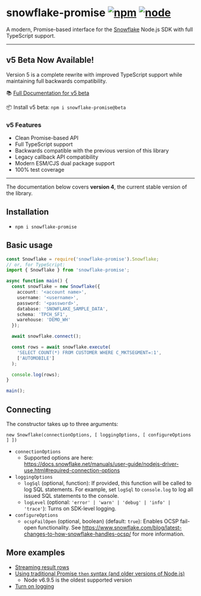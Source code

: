 # snowflake-promise [![npm](https://img.shields.io/npm/v/snowflake-promise.svg)](https://www.npmjs.com/package/snowflake-promise) [![node](https://img.shields.io/node/v/snowflake-promise.svg)](https://www.npmjs.com/package/snowflake-promise)

A modern, Promise-based interface for the [Snowflake](https://www.snowflake.net/) Node.js SDK with full TypeScript support.

---

## v5 Beta Now Available!

Version 5 is a complete rewrite with improved TypeScript support while maintaining full backwards compatibility.

📚 [Full Documentation for v5 beta](https://natesilva.github.io/snowflake-promise/docs/)

📦 Install v5 beta: `npm i snowflake-promise@beta`

### v5 Features

- Clean Promise-based API
- Full TypeScript support
- Backwards compatible with the previous version of this library
- Legacy callback API compatibility
- Modern ESM/CJS dual package support
- 100% test coverage

---

The documentation below covers **version 4**, the current stable version of the library.

## Installation

* `npm i snowflake-promise`

## Basic usage

```typescript
const Snowflake = require('snowflake-promise').Snowflake;
// or, for TypeScript:
import { Snowflake } from 'snowflake-promise';

async function main() {
  const snowflake = new Snowflake({
    account: '<account name>',
    username: '<username>',
    password: '<password>',
    database: 'SNOWFLAKE_SAMPLE_DATA',
    schema: 'TPCH_SF1',
    warehouse: 'DEMO_WH'
  });

  await snowflake.connect();

  const rows = await snowflake.execute(
    'SELECT COUNT(*) FROM CUSTOMER WHERE C_MKTSEGMENT=:1',
    ['AUTOMOBILE']
  );

  console.log(rows);
}

main();
```

## Connecting

The constructor takes up to three arguments:

`new Snowflake(connectionOptions, [ loggingOptions, [ configureOptions ] ])`

* `connectionOptions`
  * Supported options are here: <https://docs.snowflake.net/manuals/user-guide/nodejs-driver-use.html#required-connection-options>
* `loggingOptions`
  * `logSql` (optional, function): If provided, this function will be called to log SQL
    statements. For example, set `logSql` to `console.log` to log all issued SQL
    statements to the console.
  * `logLevel` (optional: `'error' | 'warn' | 'debug' | 'info' | 'trace'`): Turns on
    SDK-level logging.
* `configureOptions`
  * `ocspFailOpen` (optional, boolean) (default: `true`): Enables OCSP fail-open
    functionality. See <https://www.snowflake.com/blog/latest-changes-to-how-snowflake-handles-ocsp/> for more information.

## More examples

* [Streaming result rows](examples/streaming.js)
* [Using traditional Promise `then` syntax (and older versions of Node.js)](examples/oldSchool.js)
    * Node v6.9.5 is the oldest supported version
* [Turn on logging](examples/logging.js)
